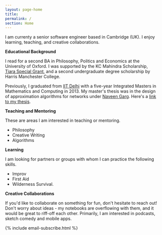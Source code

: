 ```yaml
---
layout: page-home
title:  
permalink: /
section: Home
---
```



<!-- <img class='inset right' src='/1.jpg' title='Piyush Ahuja' width='130px' />   
 -->
 
I am currenty a senior software engineer based in Cambridge (UK). I enjoy learning, teaching, and creative collaborations. 

<!-- My long-term project, [Platonia](https://play.google.com/store/apps/details?id=com.platonialabs.platonia), can now be downloaded on Google playstore. One of the best way to learn is to teach it to someone. Platonia allows you to organize one-on-one meetups with people near you for learning-and-teaching. -->
**Educational Background**

I read for a second BA in Philosophy, Politics and Economics at the University of Oxford.  I was supported by the KC Mahindra Scholarship, [Tiara Special Grant](https://www.tiarafoundation.com/copy-of-tiara-special-grant), and a second undergraduate degree scholarship by Harris Manchester College.

Previously, I graduated from [IIT Delhi](https://en.wikipedia.org/wiki/Indian_Institute_of_Technology_Delhi) with a five-year Integrated Masters in Mathematics and Computing in 2013. My master's thesis was in the design of approximation algorithms for networks under [Naveen Garg](https://en.wikipedia.org/wiki/Naveen_Garg). Here's a [link to my thesis][thesis].  

<!-- The [research section](/research)  gives a summary of my research projects.
 -->
<!-- The [work section](/work)  spells out my professional experience in greater detail.  
 -->

**Teaching and Mentoring** 

These are areas I am interested in teaching or mentoring.

- Philosophy
- Creative Writing
- Algorithms

**Learning**

I am looking for partners or groups with whom I can practice the following skills. 
- Improv
- First Aid 
- Wilderness Survival.

**Creative Collaborations**

If you'd like to collaborate on something for fun, don't hesitate to reach out! Don't worry about ideas - my notebooks are overflowing with them, and it would be great to riff-off each other. Primarily, I am interested in podcasts, sketch comedy and mobile apps. 

{% include email-subscribe.html %}


[resumeFile]: ../files/piyush_resume.pdf 
[thesis]: ../files/research/thesis.pdf

 
